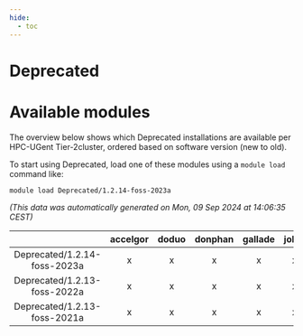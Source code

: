 ```yaml
---
hide:
  - toc
---
```


Deprecated
==========

# Available modules


The overview below shows which Deprecated installations are available per HPC-UGent Tier-2cluster, ordered based on software version (new to old).

To start using Deprecated, load one of these modules using a `module load` command like:

```shell
module load Deprecated/1.2.14-foss-2023a
```

*(This data was automatically generated on Mon, 09 Sep 2024 at 14:06:35 CEST)*  

| |accelgor|doduo|donphan|gallade|joltik|shinx|skitty|
| :---: | :---: | :---: | :---: | :---: | :---: | :---: | :---: |
|Deprecated/1.2.14-foss-2023a|x|x|x|x|x|x|x|
|Deprecated/1.2.13-foss-2022a|x|x|x|x|x|-|x|
|Deprecated/1.2.13-foss-2021a|x|x|x|x|x|-|x|
